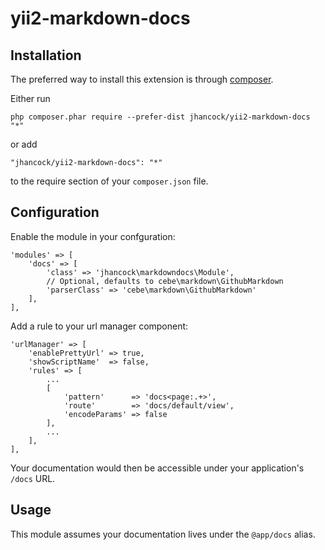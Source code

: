 # yii2-markdown-docs

## Installation

The preferred way to install this extension is through [composer](http://getcomposer.org/download/).

Either run

```
php composer.phar require --prefer-dist jhancock/yii2-markdown-docs "*"
```

or add

```
"jhancock/yii2-markdown-docs": "*"
```

to the require section of your `composer.json` file.

## Configuration

Enable the module in your confguration:

```
'modules' => [
    'docs' => [
        'class' => 'jhancock\markdowndocs\Module',
        // Optional, defaults to cebe\markdown\GithubMarkdown
        'parserClass' => 'cebe\markdown\GithubMarkdown'
    ],
],
```

Add a rule to your url manager component:

```
'urlManager' => [
    'enablePrettyUrl' => true,
    'showScriptName'  => false,
    'rules' => [
        ...
        [
            'pattern'      => 'docs<page:.+>',
            'route'        => 'docs/default/view',
            'encodeParams' => false
        ],
        ...
    ],
],
```

Your documentation would then be accessible under your application's `/docs` URL.

## Usage

This module assumes your documentation lives under the `@app/docs` alias.
